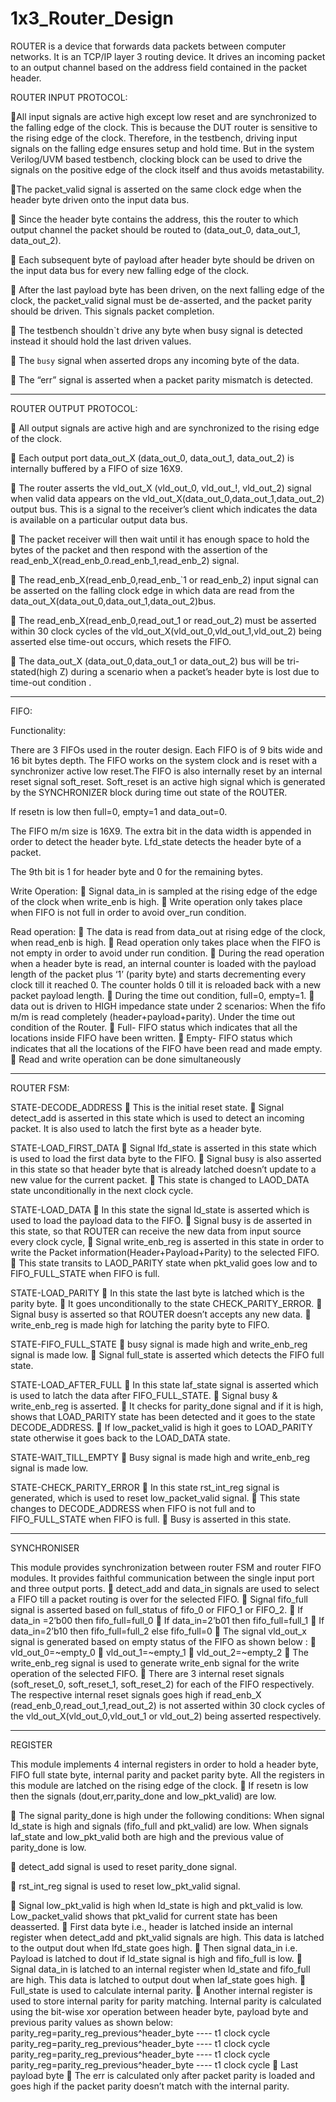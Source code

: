 # 1x3_Router_Design
ROUTER is a device that forwards data packets between computer networks. It is an TCP/IP layer 3 routing device. It drives an incoming packet to an output channel based on the address field contained in the packet header.


ROUTER INPUT PROTOCOL:

All input signals are active high except low reset and are synchronized to the falling edge of the
clock. This is because the DUT router is sensitive to the rising edge of the clock. Therefore, in the testbench,
driving input signals on the falling edge ensures setup and hold time. But in the system Verilog/UVM based
testbench, clocking block can be used to drive the signals on the positive edge of the clock itself and thus avoids
metastability.

The packet_valid signal is asserted on the same clock edge when the header byte driven onto the input data bus.

 Since the header byte contains the address, this the router to which output channel the packet should be routed to
(data_out_0, data_out_1, data_out_2).

 Each subsequent byte of payload after header byte should be driven on the input data bus for every new falling
edge of the clock.

 After the last payload byte has been driven, on the next falling edge of the clock, the packet_valid signal must be
de-asserted, and the packet parity should be driven. This signals packet completion.

 The testbench shouldn`t drive any byte when busy signal is detected instead it should hold the last driven values.

 The `busy` signal when asserted drops any incoming byte of the data.

 The “err” signal is asserted when a packet parity mismatch is detected.

____________________________________________________________________________________________________________________________________________________


ROUTER OUTPUT PROTOCOL:

 All output signals are active high and are synchronized to the rising edge of the clock.

 Each output port data_out_X (data_out_0, data_out_1, data_out_2) is internally buffered by a FIFO of size 16X9.

 The router asserts the vld_out_X (vld_out_0, vld_out_!, vld_out_2) signal when valid data appears on the
vld_out_X(data_out_0,data_out_1,data_out_2) output bus. This is a signal to the receiver’s client which indicates
the data is available on a particular output data bus.

 The packet receiver will then wait until it has enough space to hold the bytes of the packet and then respond with
the assertion of the read_enb_X(read_enb_0.read_enb_1,read_enb_2) signal.

 The read_enb_X(read_enb_0,read_enb_`1 or read_enb_2) input signal can be asserted on the falling clock edge in
which data are read from the data_out_X(data_out_0,data_out_1,data_out_2)bus.

 The read_enb_X(read_enb_0,read_out_1 or read_out_2) must be asserted within 30 clock cycles of the
vld_out_X(vld_out_0,vld_out_1,vld_out_2) being asserted else time-out occurs, which resets the FIFO.

 The data_out_X (data_out_0,data_out_1 or data_out_2) bus will be tri-stated(high Z) during a scenario when a
packet’s header byte is lost due to time-out condition .

_______________________________________________________________________________________________________________________________________________

FIFO:


Functionality:

There are 3 FIFOs used in the router design. Each FIFO is of 9 bits wide and 16 bit bytes depth. The FIFO
works on the system clock and is reset with a synchronizer active low reset.The FIFO is also internally reset by an
internal reset signal soft_reset. Soft_reset is an active high signal which is generated by the SYNCHRONIZER block
during time out state of the ROUTER.

If resetn is low then full=0, empty=1 and data_out=0.

The FIFO m/m size is 16X9. The extra bit in the data width is appended in order to detect the header byte. Lfd_state
detects the header byte of a packet.

The 9th bit is 1 for header byte and 0 for the remaining bytes.

Write Operation:
 Signal data_in is sampled at the rising edge of the edge of the clock when write_enb is high.
 Write operation only takes place when FIFO is not full in order to avoid over_run condition.

Read operation:
 The data is read from data_out at rising edge of the clock, when read_enb is high.
 Read operation only takes place when the FIFO is not empty in order to avoid under run condition.
 During the read operation when a header byte is read, an internal counter is loaded with the payload
length of the packet plus ‘1’ (parity byte) and starts decrementing every clock till it reached 0. The
counter holds 0 till it is reloaded back with a new packet payload length.
 During the time out condition, full=0, empty=1.
 data out is driven to HIGH impedance state under 2 scenarios:
 When the fifo m/m is read completely (header+payload+parity).
 Under the time out condition of the Router.
 Full- FIFO status which indicates that all the locations inside FIFO have been written.
 Empty- FIFO status which indicates that all the locations of the FIFO have been read and made empty.
 Read and write operation can be done simultaneously

___________________________________________________________________________________________________________________________________
ROUTER FSM:


STATE-DECODE_ADDRESS
 This is the initial reset state.
 Signal detect_add is asserted in this state which is used to detect an incoming packet. It is also used to latch
the first byte as a header byte.

STATE-LOAD_FIRST_DATA
 Signal lfd_state is asserted in this state which is used to load the first data byte to the FIFO.
 Signal busy is also asserted in this state so that header byte that is already latched doesn’t update to a new
value for the current packet.
 This state is changed to LAOD_DATA state unconditionally in the next clock cycle.

STATE-LOAD_DATA
 In this state the signal ld_state is asserted which is used to load the payload data to the FIFO.
 Signal busy is de asserted in this state, so that ROUTER can receive the new data from input source every
clock cycle,
 Signal write_enb_reg is asserted in this state in order to write the Packet information(Header+Payload+Parity)
to the selected FIFO.
 This state transits to LAOD_PARITY state when pkt_valid goes low and to FIFO_FULL_STATE when FIFO
is full.

STATE-LOAD_PARITY
 In this state the last byte is latched which is the parity byte.
 It goes unconditionally to the state CHECK_PARITY_ERROR.
 Signal busy is asserted so that ROUTER doesn’t accepts any new data.
 write_enb_reg is made high for latching the parity byte to FIFO.

STATE-FIFO_FULL_STATE
 busy signal is made high and write_enb_reg signal is made low.
 Signal full_state is asserted which detects the FIFO full state.

STATE-LOAD_AFTER_FULL
 In this state laf_state signal is asserted which is used to latch the data after FIFO_FULL_STATE.
 Signal busy & write_enb_reg is asserted.
 It checks for parity_done signal and if it is high, shows that LOAD_PARITY state has been detected and it
goes to the state DECODE_ADDRESS.
 If low_packet_valid is high it goes to LOAD_PARITY state otherwise it goes back to the LOAD_DATA state.

STATE-WAIT_TILL_EMPTY
 Busy signal is made high and write_enb_reg signal is made low.

STATE-CHECK_PARITY_ERROR
 In this state rst_int_reg signal is generated, which is used to reset low_packet_valid signal.
 This state changes to DECODE_ADDRESS when FIFO is not full and to FIFO_FULL_STATE when FIFO is
full.
 Busy is asserted in this state.
_____________________________________________________________________________________________________________________________________

SYNCHRONISER

This module provides synchronization between router FSM and router FIFO modules. It provides faithful
communication between the single input port and three output ports.
 detect_add and data_in signals are used to select a FIFO till a packet routing is over for the selected FIFO.
 Signal fifo_full signal is asserted based on full_status of fifo_0 or FIFO_1 or FIFO_2.
 If data_in =2’b00 then fifo_full=full_0
 If data_in=2’b01 then fifo_full=full_1
 If data_in=2’b10 then fifo_full=full_2 else fifo_full=0
 The signal vld_out_x signal is generated based on empty status of the FIFO as shown below :
 vld_out_0=~empty_0
 vld_out_1=~empty_1
 vld_out_2=~empty_2
 The write_enb_reg signal is used to generate write_enb signal for the write operation of the selected FIFO.
 There are 3 internal reset signals (soft_reset_0, soft_reset_1, soft_reset_2) for each of the FIFO respectively.
The respective internal reset signals goes high if read_enb_X (read_enb_0,read_out_1,read_out_2) is not asserted
within 30 clock cycles of the vld_out_X(vld_out_0,vld_out_1 or vld_out_2) being asserted respectively.
________________________________________________________________________________________________________________________________

REGISTER

This module implements 4 internal registers in order to hold a header byte, FIFO full state byte, internal parity and
packet parity byte. All the registers in this module are latched on the rising edge of the clock.
 If resetn is low then the signals (dout,err,parity_done and low_pkt_valid) are low.

 The signal parity_done is high under the following conditions:
 	 When signal ld_state is high and signals (fifo_full and pkt_valid) are low.
	 When signals laf_state and low_pkt_valid both are high and the previous value of parity_done is low.

 detect_add signal is used to reset parity_done signal.

 rst_int_reg signal is used to reset low_pkt_valid signal.

 Signal low_pkt_valid is high when ld_state is high and pkt_valid is low. Low_packet_valid shows
that pkt_valid for current state has been deasserted.
 First data byte i.e., header is latched inside an internal register when detect_add and pkt_valid signals
are high. This data is latched to the output dout when lfd_state goes high.
 Then signal data_in i.e. Payload is latched to dout if ld_state signal is high and fifo_full is low.
 Signal data_in is latched to an internal register when ld_state and fifo_full are high. This data is latched to
output dout when laf_state goes high.
 Full_state is used to calculate internal parity.
 Another internal register is used to store internal parity for parity matching. Internal parity is calculated
 using the bit-wise xor operation between header byte, payload byte and previous parity values as
 shown below:
 parity_reg=parity_reg_previous^header_byte ---- t1 clock cycle
 parity_reg=parity_reg_previous^header_byte ---- t1 clock cycle
 parity_reg=parity_reg_previous^header_byte ---- t1 clock cycle
 parity_reg=parity_reg_previous^header_byte ---- t1 clock cycle
 Last payload byte
 The err is calculated only after packet parity is loaded and goes high if the packet parity doesn’t match with
the internal parity.

